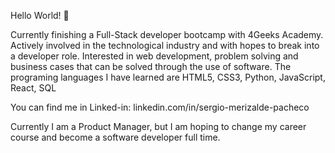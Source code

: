 Hello World! 🚀 

Currently finishing a Full-Stack developer bootcamp with 4Geeks Academy. Actively involved in the technological industry and with hopes to break into a developer role. Interested in web development, problem solving and business cases that can be solved through the use of software. The programing languages I have learned are HTML5, CSS3, Python, JavaScript, React, SQL

You can find me in Linked-in: linkedin.com/in/sergio-merizalde-pacheco

Currently I am a Product Manager, but I am hoping to change my career course and become a software developer full time. 
